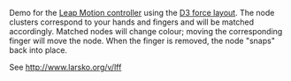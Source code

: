 Demo for the [Leap Motion controller](https://www.leapmotion.com/) using the [D3
force layout](https://github.com/mbostock/d3/wiki/Force-Layout). The node
clusters correspond to your hands and fingers and will be matched accordingly.
Matched nodes will change colour; moving the corresponding finger will move the
node. When the finger is removed, the node "snaps" back into place.

See http://www.larsko.org/v/lff
